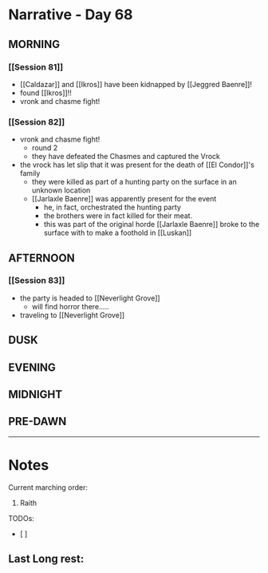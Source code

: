 # Narrative - Day 68

## MORNING
### [[Session 81]]
- [[Caldazar]] and [[Ikros]] have been kidnapped by [[Jeggred Baenre]]!
- found [[Ikros]]!!
- vronk and chasme fight!
### [[Session 82]]
- vronk and chasme fight!
    - round 2
    - they have defeated the Chasmes and captured the Vrock
- the vrock has let slip that it was present for the death of [[El Condor]]'s family
    - they were killed as part of a hunting party on the surface in an unknown location
    - [[Jarlaxle Baenre]] was apparently present for the event
        - he, in fact, orchestrated the hunting party
        - the brothers were in fact killed for their meat.
        - this was part of the original horde [[Jarlaxle Baenre]] broke to the surface with to make a foothold in [[Luskan]]
## AFTERNOON
### [[Session 83]]
- the party is headed to [[Neverlight Grove]]
    - will find horror there.....
- traveling to [[Neverlight Grove]]

## DUSK

## EVENING

## MIDNIGHT

## PRE-DAWN

___
# Notes
Current marching order:
1. Raith

TODOs:
- [ ] 
  
Last Long rest:
- 